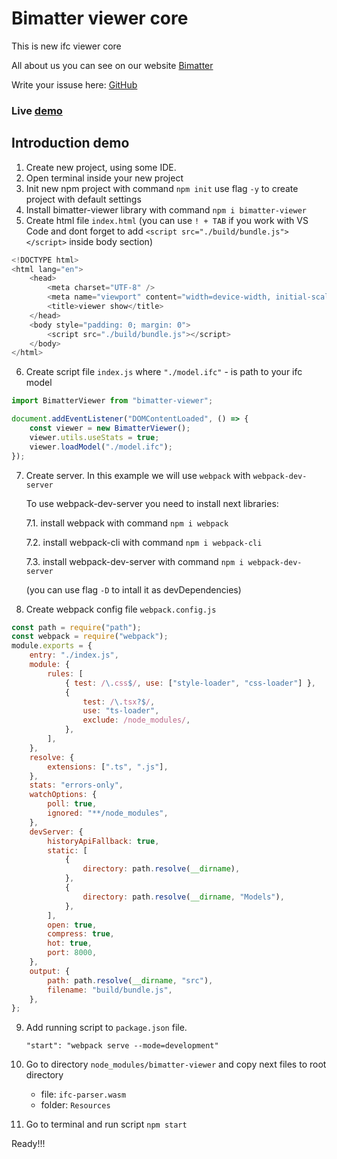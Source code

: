 # Bimatter viewer core

This is new ifc viewer core

All about us you can see on our website [Bimatter](https://bimatter.ru/)

Write your issuse here: [GitHub](https://github.com/rkaeplive/bimatter-viewer/issues)

### Live [demo](https://rkaeplive.github.io/bimatter-viewer-demo/)

## Introduction demo

1. Create new project, using some IDE.
2. Open terminal inside your new project
3. Init new npm project with command
   `npm init` use flag `-y` to create project with default settings
4. Install bimatter-viewer library with command `npm i bimatter-viewer`
5. Create html file `index.html` (you can use `! + TAB` if you work with VS Code and dont forget to add `<script src="./build/bundle.js"></script>` inside body section)

```JavaScript
<!DOCTYPE html>
<html lang="en">
    <head>
        <meta charset="UTF-8" />
        <meta name="viewport" content="width=device-width, initial-scale=1.0" />
        <title>viewer show</title>
    </head>
    <body style="padding: 0; margin: 0">
        <script src="./build/bundle.js"></script>
    </body>
</html>
```

6. Create script file `index.js` where `"./model.ifc"` - is path to your ifc model

```JavaScript
import BimatterViewer from "bimatter-viewer";

document.addEventListener("DOMContentLoaded", () => {
    const viewer = new BimatterViewer();
    viewer.utils.useStats = true;
    viewer.loadModel("./model.ifc");
});

```

7. Create server. In this example we will use `webpack` with `webpack-dev-server`

    To use webpack-dev-server you need to install next libraries:

    7.1. install webpack with command `npm i webpack`

    7.2. install webpack-cli with command `npm i webpack-cli`

    7.3. install webpack-dev-server with command `npm i webpack-dev-server`

    (you can use flag `-D` to intall it as devDependencies)

8. Create webpack config file `webpack.config.js`

```JavaScript
const path = require("path");
const webpack = require("webpack");
module.exports = {
    entry: "./index.js",
    module: {
        rules: [
            { test: /\.css$/, use: ["style-loader", "css-loader"] },
            {
                test: /\.tsx?$/,
                use: "ts-loader",
                exclude: /node_modules/,
            },
        ],
    },
    resolve: {
        extensions: [".ts", ".js"],
    },
    stats: "errors-only",
    watchOptions: {
        poll: true,
        ignored: "**/node_modules",
    },
    devServer: {
        historyApiFallback: true,
        static: [
            {
                directory: path.resolve(__dirname),
            },
            {
                directory: path.resolve(__dirname, "Models"),
            },
        ],
        open: true,
        compress: true,
        hot: true,
        port: 8000,
    },
    output: {
        path: path.resolve(__dirname, "src"),
        filename: "build/bundle.js",
    },
};
```

9. Add running script to `package.json` file.

    `"start": "webpack serve --mode=development"`

10. Go to directory `node_modules/bimatter-viewer` and copy next files to root directory

    - file: `ifc-parser.wasm`
    - folder: `Resources`

11. Go to terminal and run script `npm start`

Ready!!!
